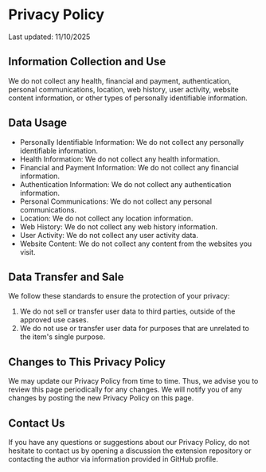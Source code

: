 # Privacy Policy

Last updated: 11/10/2025

## Information Collection and Use

We do not collect any health, financial and payment, authentication, personal communications, location, web history, user activity, website content information, or other types of personally identifiable information.

## Data Usage

- Personally Identifiable Information: We do not collect any personally identifiable information.
- Health Information: We do not collect any health information.
- Financial and Payment Information: We do not collect any financial information.
- Authentication Information: We do not collect any authentication information.
- Personal Communications: We do not collect any personal communications.
- Location: We do not collect any location information.
- Web History: We do not collect any web history information.
- User Activity: We do not collect any user activity data.
- Website Content: We do not collect any content from the websites you visit.

## Data Transfer and Sale

We follow these standards to ensure the protection of your privacy:

1. We do not sell or transfer user data to third parties, outside of the approved use cases.
2. We do not use or transfer user data for purposes that are unrelated to the item's single purpose.

## Changes to This Privacy Policy

We may update our Privacy Policy from time to time. Thus, we advise you to review this page periodically for any changes. We will notify you of any changes by posting the new Privacy Policy on this page.

## Contact Us

If you have any questions or suggestions about our Privacy Policy, do not hesitate to contact us by opening a discussion the extension repository or contacting the author via information provided in GitHub profile.
